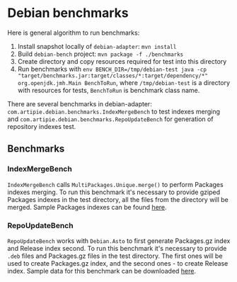 # Debian benchmarks

Here is general algorithm to run benchmarks:
 1. Install snapshot locally of `debian-adapter`: `mvn install`
 2. Build `debian-bench` project: `mvn package -f ./benchmarks`
 3. Create directory and copy resources required for test into this directory
 4. Run benchmarks with `env BENCH_DIR=/tmp/debian-test java -cp "target/benchmarks.jar:target/classes/*:target/dependency/*" org.openjdk.jmh.Main BenchToRun`, 
 where `/tmp/debian-test` is a directory with resources for tests, `BenchToRun` is benchmark class name.

There are several benchmarks in debian-adapter: `com.artipie.debian.benchmarks.IndexMergeBench` to 
test indexes merging and `com.artipie.debian.benchmarks.RepoUpdateBench` for generation of 
repository indexes test.

## Benchmarks

### IndexMergeBench

`IndexMergeBench` calls `MultiPackages.Unique.merge()` to perform Packages indexes merging. To run 
this benchmark it's necessary to provide gziped Packages indexes in the test directory, all the 
files from the directory will be merged. Sample Packages indexes can be found 
[here](https://artipie.s3.amazonaws.com/debian-test/debian-merge.tar.gz).

### RepoUpdateBench 

`RepoUpdateBench` works with `Debian.Asto` to first generate Packages.gz index and Release index 
second. To run this benchmark it's necessary to provide `.deb` files and Packages.gz files in 
the test directory. The first ones will be used to create Packages.gz index, and the second ones - 
to create Release index. Sample data for this benchmark can be downloaded 
[here](https://artipie.s3.amazonaws.com/debian-test/debian-repo.tar.gz). 